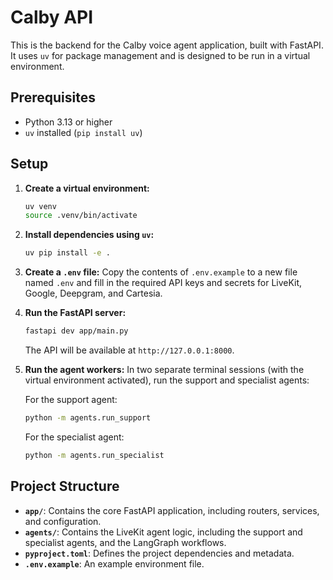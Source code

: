 # Calby API

This is the backend for the Calby voice agent application, built with FastAPI. It uses `uv` for package management and is designed to be run in a virtual environment.

## Prerequisites

- Python 3.13 or higher
- `uv` installed (`pip install uv`)

## Setup

1.  **Create a virtual environment:**

    ```bash
    uv venv
    source .venv/bin/activate
    ```

2.  **Install dependencies using `uv`:**

    ```bash
    uv pip install -e .
    ```

3.  **Create a `.env` file:**
    Copy the contents of `.env.example` to a new file named `.env` and fill in the required API keys and secrets for LiveKit, Google, Deepgram, and Cartesia.

4.  **Run the FastAPI server:**

    ```bash
    fastapi dev app/main.py
    ```

    The API will be available at `http://127.0.0.1:8000`.

5.  **Run the agent workers:**
    In two separate terminal sessions (with the virtual environment activated), run the support and specialist agents:

    For the support agent:

    ```bash
    python -m agents.run_support
    ```

    For the specialist agent:

    ```bash
    python -m agents.run_specialist
    ```

## Project Structure

- **`app/`**: Contains the core FastAPI application, including routers, services, and configuration.
- **`agents/`**: Contains the LiveKit agent logic, including the support and specialist agents, and the LangGraph workflows.
- **`pyproject.toml`**: Defines the project dependencies and metadata.
- **`.env.example`**: An example environment file.
